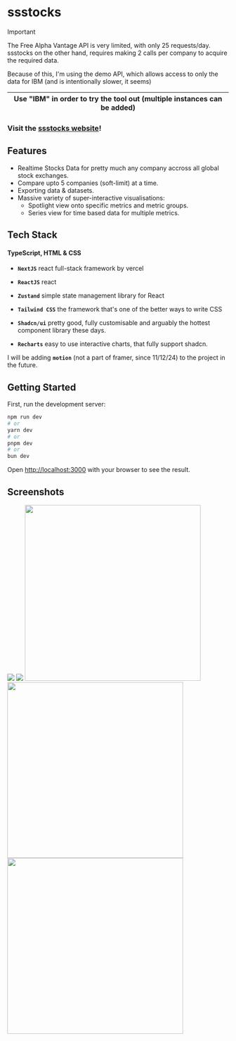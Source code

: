 # ssstocks

> [!IMPORTANT]
>
> The Free Alpha Vantage API is very limited, with only 25 requests/day. ssstocks on the other hand, requires making 2 calls per company to acquire the required data.
>
> Because of this, I'm using the demo API, which allows access to only the data for IBM (and is intentionally slower, it seems)


| Use "IBM" in order to try the tool out (multiple instances can be added) |
| --- |

### Visit the [ssstocks website](https://ssstocks.vercel.app/)!


## Features

- Realtime Stocks Data for pretty much any company accross all global stock exchanges.
- Compare upto 5 companies (soft-limit) at a time.
- Exporting data & datasets.
- Massive variety of super-interactive visualisations:
    - Spotlight view onto specific metrics and metric groups.
    - Series view for time based data for multiple metrics.

## Tech Stack

#### TypeScript, HTML & CSS

- **`NextJS`**
react full-stack framework by vercel

- **`ReactJS`**
react

- **`Zustand`** simple state management library for React

- **`Tailwind CSS`** the framework that's one of the better ways to write CSS

- **`Shadcn/ui`** pretty good, fully customisable and arguably the hottest component library these days.

- **`Recharts`** easy to use interactive charts, that fully support shadcn.

I will be adding **`motion`** (not a part of framer, since 11/12/24) to the project in the future.


## Getting Started

First, run the development server:

```bash
npm run dev
# or
yarn dev
# or
pnpm dev
# or
bun dev
```

Open [http://localhost:3000](http://localhost:3000) with your browser to see the result.

## Screenshots

<img src="https://github.com/user-attachments/assets/ba50a7a6-6829-40df-af01-ad828df1d51a">

<img src="https://github.com/user-attachments/assets/8da7e308-83fc-489a-9f9d-064bccf920c1">

<img src="https://github.com/user-attachments/assets/3e235cc7-1aa7-4c95-913e-47cc839a6a89" height=400>

<img src="https://github.com/user-attachments/assets/23e18d8f-f887-4df0-a059-d852bcd8d44c" height=400>

<img src="https://github.com/user-attachments/assets/369bafcc-5cbf-4fff-99df-c6b792694e64" height=400>
